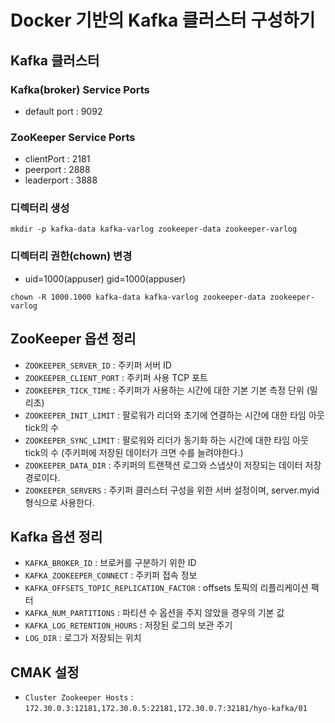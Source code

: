 # Docker 기반의 Kafka 클러스터 구성하기

## Kafka 클러스터

### Kafka(broker) Service Ports

- default port : 9092

### ZooKeeper Service Ports

- clientPort : 2181
- peerport : 2888
- leaderport : 3888

### 디렉터리 생성

```
mkdir -p kafka-data kafka-varlog zookeeper-data zookeeper-varlog
```

### 디렉터리 권한(chown) 변경

- uid=1000(appuser) gid=1000(appuser)

```
chown -R 1000.1000 kafka-data kafka-varlog zookeeper-data zookeeper-varlog
```

## ZooKeeper 옵션 정리

- `ZOOKEEPER_SERVER_ID` : 주키퍼 서버 ID
- `ZOOKEEPER_CLIENT_PORT` : 주키퍼 사용 TCP 포트
- `ZOOKEEPER_TICK_TIME` : 주키퍼가 사용하는 시간에 대한 기본 기본 측정 단위 (밀리초)
- `ZOOKEEPER_INIT_LIMIT` : 팔로워가 리더와 초기에 연결하는 시간에 대한 타임 아웃 tick의 수
- `ZOOKEEPER_SYNC_LIMIT` : 팔로워와 리더가 동기화 하는 시간에 대한 타임 아웃 tick의 수 (주키퍼에 저장된 데이터가 크면 수를 늘려야한다.)
- `ZOOKEEPER_DATA_DIR` : 주키퍼의 트랜잭션 로그와 스냅샷이 저장되는 데이터 저장 경로이다.
- `ZOOKEEPER_SERVERS` : 주키퍼 클러스터 구성을 위한 서버 설정이며, server.myid 형식으로 사용한다.

## Kafka 옵션 정리

- `KAFKA_BROKER_ID` : 브로커를 구분하기 위한 ID
- `KAFKA_ZOOKEEPER_CONNECT` : 주키퍼 접속 정보
- `KAFKA_OFFSETS_TOPIC_REPLICATION_FACTOR` : offsets 토픽의 리플리케이션 팩터
- `KAFKA_NUM_PARTITIONS` : 파티션 수 옵션을 주지 않았을 경우의 기본 값
- `KAFKA_LOG_RETENTION_HOURS` : 저장된 로그의 보관 주기
- `LOG_DIR` : 로그가 저장되는 위치

## CMAK 설정

- `Cluster Zookeeper Hosts` : `172.30.0.3:12181,172.30.0.5:22181,172.30.0.7:32181/hyo-kafka/01`
